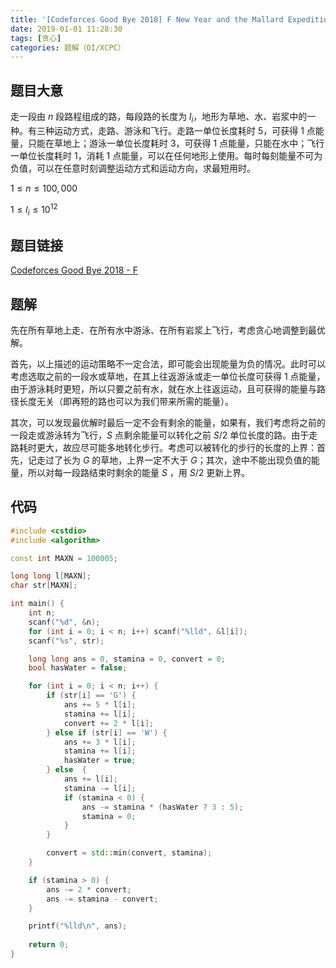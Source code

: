 ```yaml
---
title: '[Codeforces Good Bye 2018] F New Year and the Mallard Expedition'
date: 2019-01-01 11:28:30
tags: [贪心]
categories: 题解（OI/XCPC）
---
```


## 题目大意

走一段由 $n$ 段路程组成的路，每段路的长度为 $l_i$，地形为草地、水、岩浆中的一种。有三种运动方式，走路、游泳和飞行。走路一单位长度耗时 $5$，可获得 $1$ 点能量，只能在草地上；游泳一单位长度耗时 $3$，可获得 $1$ 点能量，只能在水中；飞行一单位长度耗时 $1$，消耗 $1$ 点能量，可以在任何地形上使用。每时每刻能量不可为负值，可以在任意时刻调整运动方式和运动方向，求最短用时。

$1 \leq n \leq 100,000$

$1 \leq l_i \leq 10^{12}$

## 题目链接

[Codeforces Good Bye 2018 - F](https://codeforces.com/contest/1091/problem/F)

<!-- more -->

## 题解

先在所有草地上走、在所有水中游泳、在所有岩浆上飞行，考虑贪心地调整到最优解。

首先，以上描述的运动策略不一定合法，即可能会出现能量为负的情况。此时可以考虑选取之前的一段水或草地，在其上往返游泳或走一单位长度可获得 $1$ 点能量，由于游泳耗时更短，所以只要之前有水，就在水上往返运动，且可获得的能量与路径长度无关（即再短的路也可以为我们带来所需的能量）。

其次，可以发现最优解时最后一定不会有剩余的能量，如果有，我们考虑将之前的一段走或游泳转为飞行，$S$ 点剩余能量可以转化之前 $S / 2$ 单位长度的路。由于走路耗时更大，故应尽可能多地转化步行。考虑可以被转化的步行的长度的上界：首先，记走过了长为 $G$ 的草地，上界一定不大于 $G$；其次，途中不能出现负值的能量，所以对每一段路结束时剩余的能量 $S$ ，用 $S / 2$ 更新上界。

## 代码

```c++
#include <cstdio>
#include <algorithm>

const int MAXN = 100005;

long long l[MAXN];
char str[MAXN];

int main() {
    int n;
    scanf("%d", &n);
    for (int i = 0; i < n; i++) scanf("%lld", &l[i]);
    scanf("%s", str);

    long long ans = 0, stamina = 0, convert = 0;
    bool hasWater = false;

    for (int i = 0; i < n; i++) {
        if (str[i] == 'G') {
            ans += 5 * l[i];
            stamina += l[i];
            convert += 2 * l[i];
        } else if (str[i] == 'W') {
            ans += 3 * l[i];
            stamina += l[i];
            hasWater = true;
        } else  {
            ans += l[i];
            stamina -= l[i];
            if (stamina < 0) {
                ans -= stamina * (hasWater ? 3 : 5);
                stamina = 0;
            }
        }

        convert = std::min(convert, stamina);
    }

    if (stamina > 0) {
        ans -= 2 * convert;
        ans -= stamina - convert;
    }

    printf("%lld\n", ans);
    
    return 0;
}
```
